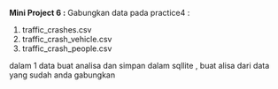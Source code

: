 **Mini Project 6 :** Gabungkan data pada practice4 :

1. traffic_crashes.csv
2. traffic_crash_vehicle.csv
3. traffic_crash_people.csv

dalam 1 data buat analisa dan simpan dalam sqllite , buat alisa dari data yang sudah anda gabungkan